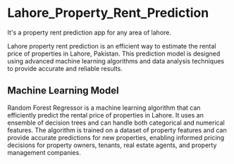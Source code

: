 # Lahore_Property_Rent_Prediction
It's a property rent prediction app for any area of lahore.

Lahore property rent prediction is an efficient way to estimate the rental price of properties in Lahore, Pakistan. This prediction model is designed using advanced machine learning algorithms and data analysis techniques to provide accurate and reliable results.

## Machine Learning Model
Random Forest Regressor is a machine learning algorithm that can efficiently predict the rental price of properties in Lahore. It uses an ensemble of decision trees and can handle both categorical and numerical features. The algorithm is trained on a dataset of property features and can provide accurate predictions for new properties, enabling informed pricing decisions for property owners, tenants, real estate agents, and property management companies.
